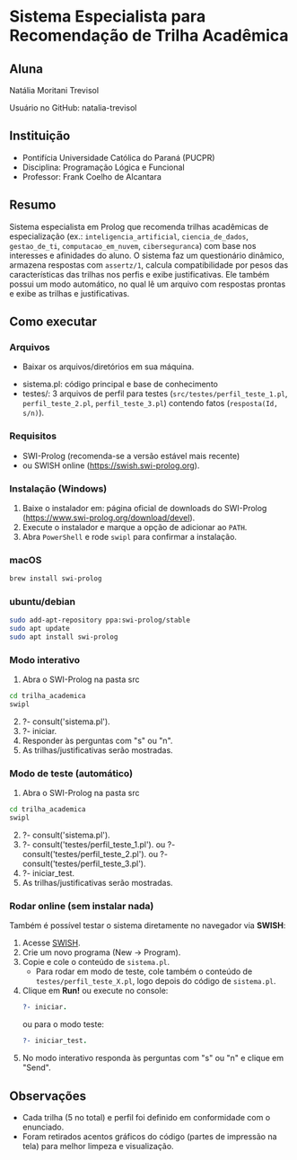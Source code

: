 # Sistema Especialista para Recomendação de Trilha Acadêmica

## Aluna
Natália Moritani Trevisol

Usuário no GitHub: natalia-trevisol

## Instituição
- Pontifícia Universidade Católica do Paraná (PUCPR)
- Disciplina: Programação Lógica e Funcional
- Professor: Frank Coelho de Alcantara
  
## Resumo
Sistema especialista em Prolog que recomenda trilhas acadêmicas de especialização (ex.: `inteligencia_artificial`, `ciencia_de_dados`, `gestao_de_ti`, `computacao_em_nuvem`, `ciberseguranca`) com base nos interesses e afinidades do aluno. O sistema faz um questionário dinâmico, armazena respostas com `assertz/1`, calcula compatibilidade por pesos das características das trilhas nos perfis e exibe justificativas. Ele também possui um modo automático, no qual lê um arquivo com respostas prontas e exibe as trilhas e justificativas.

## Como executar

### Arquivos
* Baixar os arquivos/diretórios em sua máquina.
- sistema.pl: código principal e base de conhecimento
- testes/: 3 arquivos de perfil para testes (`src/testes/perfil_teste_1.pl`, `perfil_teste_2.pl`, `perfil_teste_3.pl`) contendo fatos (`resposta(Id, s/n)`).

### Requisitos
- SWI-Prolog (recomenda-se a versão estável mais recente)
- ou SWISH online (https://swish.swi-prolog.org).

### Instalação (Windows)
1. Baixe o instalador em: página oficial de downloads do SWI-Prolog (https://www.swi-prolog.org/download/devel).  
2. Execute o instalador e marque a opção de adicionar ao `PATH`.  
3. Abra `PowerShell` e rode `swipl` para confirmar a instalação.  

### macOS
```bash
brew install swi-prolog 
```
### ubuntu/debian
```bash
sudo add-apt-repository ppa:swi-prolog/stable
sudo apt update
sudo apt install swi-prolog
```
### Modo interativo
1. Abra o SWI-Prolog na pasta src
```bash
cd trilha_academica
swipl
```
2. ?- consult('sistema.pl').
3. ?- iniciar.
4. Responder às perguntas com "s" ou "n".
5. As trilhas/justificativas serão mostradas.

### Modo de teste (automático)
1. Abra o SWI-Prolog na pasta src
```bash
cd trilha_academica
swipl
```
2. ?- consult('sistema.pl').
3. ?- consult('testes/perfil_teste_1.pl'). 
ou ?- consult('testes/perfil_teste_2.pl').
ou ?- consult('testes/perfil_teste_3.pl').
4. ?- iniciar_test.
5. As trilhas/justificativas serão mostradas.

### Rodar online (sem instalar nada)

Também é possível testar o sistema diretamente no navegador via **SWISH**:

1. Acesse [SWISH](https://swish.swi-prolog.org).
2. Crie um novo programa (New → Program).
3. Copie e cole o conteúdo de `sistema.pl`.
   - Para rodar em modo de teste, cole também o conteúdo de `testes/perfil_teste_X.pl`, logo depois do código de `sistema.pl`.
4. Clique em **Run!** ou execute no console:
   ```prolog
   ?- iniciar.
   ```
   ou para o modo teste:
   ```prolog
   ?- iniciar_test.
   ```
5. No modo interativo responda às perguntas com "s" ou "n" e clique em "Send".
   
## Observações
- Cada trilha (5 no total) e perfil foi definido em conformidade com o enunciado.
- Foram retirados acentos gráficos do código (partes de impressão na tela) para melhor limpeza e visualização.
